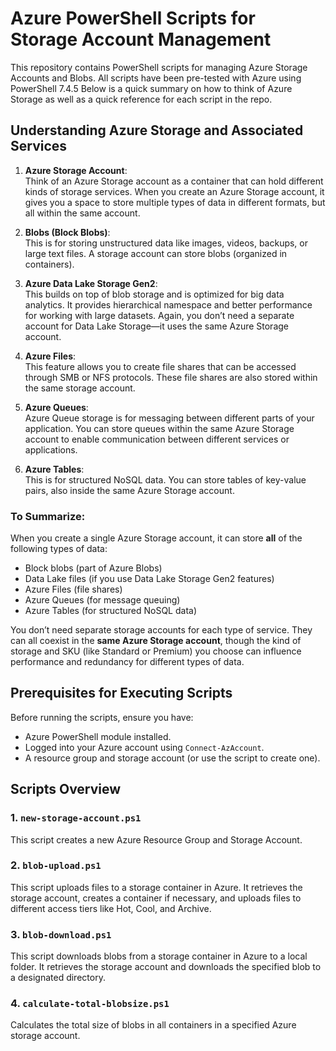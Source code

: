 # Azure PowerShell Scripts for Storage Account Management

This repository contains PowerShell scripts for managing Azure Storage Accounts and Blobs. All scripts have been pre-tested with Azure using PowerShell 7.4.5 Below is a quick summary on how to think of Azure Storage as well as a quick reference for each script in the repo.

## Understanding Azure Storage and Associated Services

1. **Azure Storage Account**:  
   Think of an Azure Storage account as a container that can hold different kinds of storage services. When you create an Azure Storage account, it gives you a space to store multiple types of data in different formats, but all within the same account.

2. **Blobs (Block Blobs)**:  
   This is for storing unstructured data like images, videos, backups, or large text files. A storage account can store blobs (organized in containers).

3. **Azure Data Lake Storage Gen2**:  
   This builds on top of blob storage and is optimized for big data analytics. It provides hierarchical namespace and better performance for working with large datasets. Again, you don’t need a separate account for Data Lake Storage—it uses the same Azure Storage account.

4. **Azure Files**:  
   This feature allows you to create file shares that can be accessed through SMB or NFS protocols. These file shares are also stored within the same storage account.

5. **Azure Queues**:  
   Azure Queue storage is for messaging between different parts of your application. You can store queues within the same Azure Storage account to enable communication between different services or applications.

6. **Azure Tables**:  
   This is for structured NoSQL data. You can store tables of key-value pairs, also inside the same Azure Storage account.

### To Summarize:
When you create a single Azure Storage account, it can store **all** of the following types of data:
- Block blobs (part of Azure Blobs)
- Data Lake files (if you use Data Lake Storage Gen2 features)
- Azure Files (file shares)
- Azure Queues (for message queuing)
- Azure Tables (for structured NoSQL data)

You don’t need separate storage accounts for each type of service. They can all coexist in the **same Azure Storage account**, though the kind of storage and SKU (like Standard or Premium) you choose can influence performance and redundancy for different types of data.

## Prerequisites for Executing Scripts

Before running the scripts, ensure you have:

- Azure PowerShell module installed.
- Logged into your Azure account using `Connect-AzAccount`.
- A resource group and storage account (or use the script to create one).

## Scripts Overview

### 1. `new-storage-account.ps1`

This script creates a new Azure Resource Group and Storage Account.

### 2. `blob-upload.ps1`

This script uploads files to a storage container in Azure. It retrieves the storage account, creates a container if necessary, and uploads files to different access tiers like Hot, Cool, and Archive.

### 3. `blob-download.ps1`

This script downloads blobs from a storage container in Azure to a local folder. It retrieves the storage account and downloads the specified blob to a designated directory.

### 4. `calculate-total-blobsize.ps1`

Calculates the total size of blobs in all containers in a specified Azure storage account.